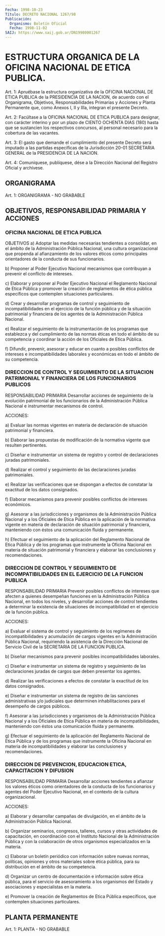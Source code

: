 ```yaml
---
Fecha: 1998-10-23
Título: DECRETO NACIONAL 1267/98
Publicación:
  Organismo: Boletín Oficial
  Fecha: 1998-11-02
SAIJ: https://www.saij.gob.ar/DN19980001267
---
```

# ESTRUCTURA ORGANICA DE LA OFICINA NACIONAL DE ETICA PUBLICA.

<a id="1"></a>
Art. 1: Apruébase la estructura organizativa de la OFICINA NACIONAL DE ETICA PUBLICA de la PRESIDENCIA DE LA NACION, de acuerdo con el Organigrama, Objetivos, Responsabilidades Primarias y Acciones y Planta Permanente que, como Anexos I, II y IIIa, integran el presente Decreto.

<a id="2"></a>
Art. 2: Facúltase a la OFICINA NACIONAL DE ETICA PUBLICA para designar, con carácter interino y por un plazo de CIENTO OCHENTA DIAS (180) hasta que se sustancien los respectivos concursos, al personal necesario para la cobertura de las vacantes.

<a id="3"></a>
Art. 3: El gasto que demande el cumplimiento del presente Decreto será imputado a las partidas específicas de la Jurisdicción 20-01 SECRETARIA GENERAL de la PRESIDENCIA DE LA NACION.

<a id="4"></a>
Art. 4: Comuníquese,  publíquese,  dése  a la Dirección Nacional del Registro Oficial y archívese.

## ORGANIGRAMA

<a id="1"></a>
Art. 1: ORGANIGRAMA - NO GRABABLE

## OBJETIVOS, RESPONSABILIDAD PRIMARIA Y ACCIONES

### OFICINA NACIONAL DE ETICA PUBLICA

<a id="1"></a>
OBJETIVOS a) Adoptar las medidas necesarias tendientes a consolidar, en el ámbito de la Administración Pública Nacional, una cultura organizacional que propenda al afianzamiento de los valores éticos como principales orientadores de la conducta de sus funcionarios.

b) Proponer al Poder Ejecutivo Nacional mecanismos que contribuyan a prevenir el conflicto de intereses.

c) Elaborar y proponer al Poder Ejecutivo Nacional el Reglamento Nacional de Etica Pública y promover la creación de reglamentos de ética pública específicos que contemplen situaciones particulares.

d) Crear y desarrollar programas de control y seguimiento de incompatibilidades en el ejercicio de la función pública y de la situación patrimonial y financiera de los agentes de la Administración Pública Nacional.

e) Realizar el seguimiento de la instrumentación de los programas que establezca y del cumplimiento de las normas éticas en todo el ámbito de su competencia y coordinar la acción de los Oficiales de Etica Pública.

f) Difundir, prevenir, asesorar y educar en cuanto a posibles conflictos de intereses e incompatibilidades laborales y económicas en todo el ámbito de su competencia.

### DIRECCION DE CONTROL Y SEGUIMIENTO DE LA SITUACION PATRIMONIAL Y FINANCIERA DE LOS FUNCIONARIOS PUBLICOS

<a id="2"></a>
RESPONSABILIDAD PRIMARIA Desarrollar acciones de seguimiento de la evolución patrimonial de los funcionarios de la Administración Pública Nacional e instrumentar mecanismos de control.

ACCIONES:

a) Evaluar las normas vigentes en materia de declaración de situación patrimonial y financiera.

b) Elaborar las propuestas de modificación de la normativa vigente que resulten pertinentes.

c) Diseñar e instrumentar un sistema de registro y control de declaraciones juradas patrimoniales.

d) Realizar el control y seguimiento de las declaraciones juradas patrimoniales.

e) Realizar las verificaciones que se dispongan a efectos de constatar la exactitud de los datos consignados.

f) Elaborar mecanismos para prevenir posibles conflictos de intereses económicos.

g) Asesorar a las jurisdicciones y organismos de la Administración Pública Nacional y a los Oficiales de Etica Pública en la aplicación de la normativa vigente en materia de declaración de situación patrimonial y financiera, manteniendo con éstos una comunicación fluida y permanente.

h) Efectuar el seguimiento de la aplicación del Reglamento Nacional de Etica Pública y de los programas que instrumente la Oficina Nacional en materia de situación patrimonial y financiera y elaborar las conclusiones y recomendaciones.

### DIRECCION DE CONTROL Y SEGUIMIENTO DE INCOMPATIBILIDADES EN EL EJERCICIO DE LA FUNCION PUBLICA

<a id="3"></a>
RESPONSABILIDAD PRIMARIA Prevenir posibles conflictos de intereses que afecten a quienes desempeñan funciones en la Administración Pública Nacional, en todos los niveles, y desarrollar acciones de control tendientes a determinar la existencia de situaciones de incompatibilidad en el ejercicio de la función pública.

ACCIONES:

a) Evaluar el sistema de control y seguimiento de los regímenes de incompatibilidades y acumulación de cargos vigentes en la Administración Pública Nacional, requiriendo la asistencia de la Dirección Nacional de Servicio Civil de la SECRETARIA DE LA FUNCION PUBLICA.

b) Diseñar mecanismos para prevenir posibles incompatibilidades laborales.

c) Diseñar e instrumentar un sistema de registro y seguimiento de las declaraciones juradas de cargos que deben presentar los agentes.

d) Realizar las verificaciones a efectos de constatar la exactitud de los datos consignados.

e) Diseñar e instrumentar un sistema de registro de las sanciones administrativas y/o judiciales que determinen inhabilitaciones para el desempeño de cargos públicos.

f) Asesorar a las jurisdicciones y organismos de la Administración Pública Nacional y a los Oficiales de Etica Pública en materia de incompatibilidades, manteniendo con éstos una comunicación fluida y permanente.

g) Efectuar el seguimiento de la aplicación del Reglamento Nacional de Etica Pública y de los programas que instrumente la Oficina Nacional en materia de incompatibilidades y elaborar las conclusiones y recomendaciones.

### DIRECCION DE PREVENCION, EDUCACION ETICA, CAPACITACION Y DIFUSION

<a id="4"></a>
RESPONSABILIDAD PRIMARIA Desarrollar acciones tendientes a afianzar los valores éticos como orientadores de la conducta de los funcionarios y agentes del Poder Ejecutivo Nacional, en el contexto de la cultura organizacional.

ACCIONES:

a) Elaborar y desarrollar campañas de divulgación, en el ámbito de la Administración Pública Nacional.

b) Organizar seminarios, congresos, talleres, cursos y otras actividades de capacitación, en coordinación con el Instituto Nacional de la Administración Pública y con la colaboración de otros organismos especializados en la materia.

c) Elaborar un boletín periódico con información sobre nuevas normas, políticas, opiniones y otros materiales sobre ética pública, para su distribución en el ámbito de su competencia.

d) Organizar un centro de documentación e información sobre ética pública, para el servicio de asesoramiento a los organismos del Estado y asociaciones y especialistas en la materia.

e) Promover la creación de Reglamentos de Etica Pública específicos, que contemplen situaciones particulares.

## PLANTA PERMANENTE

<a id="1"></a>
Art. 1: PLANTA - NO GRABABLE